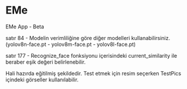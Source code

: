 # EMe
EMe App - Beta

satır 84 - Modelin verimliliğine göre diğer modelleri kullanabilirsiniz. (yolov8n-face.pt - yolov8m-face.pt - yolov8l-face.pt)

satır 177 - Recognize_face fonksiyonu içerisindeki current_similarity ile beraber eşik değeri belirlenebilir.

Hali hazırda eğitilmiş şekildedir. Test etmek için resim seçerken TestPics içindeki görseller kullanılabilir.
